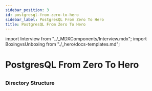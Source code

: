 ```yaml
---
sidebar_position: 3
id: postgresql-from-zero-to-hero
sidebar_label: PostgresQL From Zero To Hero
title: PostgresQL From Zero To Hero
---
```


import Interview from "../_MDXComponents/Interview.mdx";
import BoxingvsUnboxing from "./_hero/docs-templates.md";

# PostgresQL From Zero To Hero

## 
<!-- 
<Interview level="Junior">
  <BoxingvsUnboxing />
</Interview> -->

### Directory Structure
<BoxingvsUnboxing />